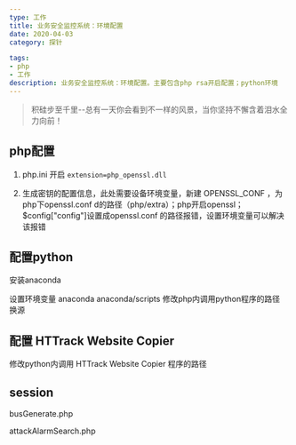```yaml
---
type: 工作
title: 业务安全监控系统：环境配置
date: 2020-04-03
category: 探针

tags:
- php
- 工作
description: 业务安全监控系统：环境配置。主要包含php rsa开启配置；python环境
---
```

>积硅步至千里--总有一天你会看到不一样的风景，当你坚持不懈含着泪水全力向前！



## php配置

1. php.ini 开启 `extension=php_openssl.dll`

2. 生成密钥的配置信息，此处需要设备环境变量，新建 OPENSSL_CONF ，为php下openssl.conf d的路径（php/extra）；php开启openssl；$config["config"]设置成openssl.conf 的路径报错，设置环境变量可以解决该报错

## 配置python

安装anaconda

设置环境变量  anaconda  anaconda/scripts
修改php内调用python程序的路径
换源

## 配置 HTTrack Website Copier

修改python内调用 HTTrack Website Copier 程序的路径

## session

busGenerate.php 

attackAlarmSearch.php 
